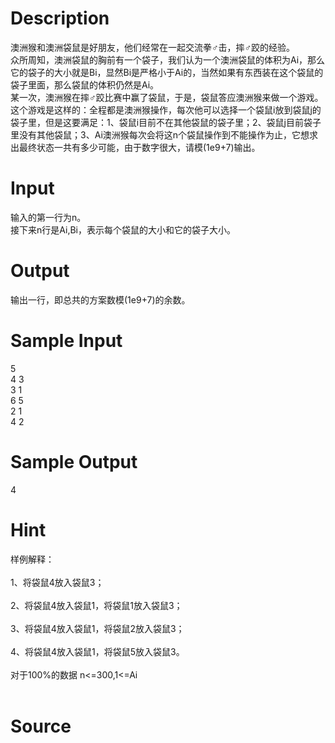 
# Description

<div class="content"><p>澳洲猴和澳洲袋鼠是好朋友，他们经常在一起交流拳♂击，摔♂跤的经验。 <br/>
众所周知，澳洲袋鼠的胸前有一个袋子，我们认为一个澳洲袋鼠的体积为Ai，那么它的袋子的大小就是Bi，显然Bi是严格小于Ai的，当然如果有东西装在这个袋鼠的袋子里面，那么袋鼠的体积仍然是Ai。 <br/>
某一次，澳洲猴在摔♂跤比赛中赢了袋鼠，于是，袋鼠答应澳洲猴来做一个游戏。这个游戏是这样的：全程都是澳洲猴操作，每次他可以选择一个袋鼠i放到袋鼠j的袋子里，但是这要满足：1、袋鼠i目前不在其他袋鼠的袋子里；2、袋鼠j目前袋子里没有其他袋鼠；3、Ai澳洲猴每次会将这n个袋鼠操作到不能操作为止，它想求出最终状态一共有多少可能，由于数字很大，请模(1e9+7)输出。 <br/>
</p></div>

# Input

<div class="content"><p>输入的第一行为n。 <br/>
接下来n行是Ai,Bi，表示每个袋鼠的大小和它的袋子大小。</p></div>

# Output

<div class="content"><p>输出一行，即总共的方案数模(1e9+7)的余数。</p></div>

# Sample Input

<div class="content"><span class="sampledata">5 <br/>
4 3 <br/>
3 1 <br/>
6 5 <br/>
2 1 <br/>
4 2 </span></div>

# Sample Output

<div class="content"><span class="sampledata">4 </span></div>

# Hint

<div class="content"><p></p><p>样例解释： <br/><br/>
1、将袋鼠4放入袋鼠3； <br/><br/>
2、将袋鼠4放入袋鼠1，将袋鼠1放入袋鼠3； <br/><br/>
3、将袋鼠4放入袋鼠1，将袋鼠2放入袋鼠3； <br/><br/>
4、将袋鼠4放入袋鼠1，将袋鼠5放入袋鼠3。 <br/><br/>
对于100%的数据 n&lt;=300,1&lt;=Ai<br/><br/>
</p><p></p></div>

# Source

<div class="content"><p><a href="problemset.php?search="></a></p></div>

